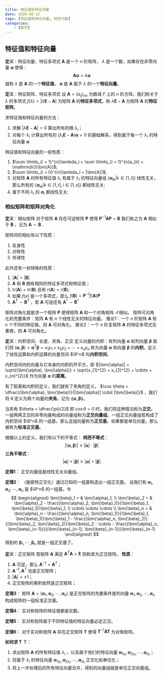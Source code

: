 ```yaml
---
title: 特征值和特征向量
date: 2020-08-22
tags: [特征值和特征向量, 线性代数]
categories: 
    - [数学]
---
```

## 特征值和特征向量

**定义**：特征向量、特征多项式
$\bm{A}$ 是一个 $n$ 阶矩阵， $\lambda$ 是一个数，如果存在非零向量 $\bm{\alpha}$ 使得：
$$
\bm{A\alpha} = \lambda \bm{\alpha}
$$
就称 $\lambda$ 是 $\bm{A}$ 的一个**特征值**， $\bm{\alpha}$ 是 $\bm{A}$ 属于 $\lambda$ 的一个**特征向量**。

**定义**：特征矩阵、特征多项式
设 $\bm{A} = (a_{ij})_{nn}$ 为数域 $F$ 上的 $n$ 阶方阵，我们称关于 $\lambda$ 的多项式 $f(\lambda) = |\lambda \bm{E} - \bm{A}|$ 为矩阵 $\bm{A}$ 的**特征多项式**，称 $\lambda \bm{E} - \bm{A}$ 为矩阵 $\bm{A}$ 的**特征矩阵**。

求特征值和特征向量的方法：

1. 求解 $|\lambda \bm{E} - \bm{A}| = 0$ 算出所有的根 $\lambda_i$；
2. 对每个 $\lambda_i$ 计算出所有的 $(\lambda_i \bm{E} - \bm{A})\bm{\alpha} = 0$ 的基础解系，得到属于每一个 $\lambda_i$ 的特征向量 $\bm{\alpha}$

特征值和特征向量的一些性质：

1. $\sum \limits_{i = 1}^{n}\lambda_i = \sum \limits_{i = 1}^{n}a_{ii} = \mathrm{tr}(\bm{A})$;
2. $\sum \limits_{i = 0}^{n}\lambda_i = |\bm{A}|$;
3. 对矩阵 $\bm{A}$ 的所有特征值 $\lambda_i$ 有属于 $\lambda_i$ 的特征向量组 $\{\bm{\alpha}_{ik} \vert k \in [1, t] \}$ 线性无关，那么所有的 $\{\bm{\alpha}_{ik} \vert k \in [1, t], i \in [1, s] \}$ 都线性无关;
4. 属于不同 $\lambda_i$ 的 $\bm{\alpha}_i$ 都线性无关;

### 相似矩阵和矩阵对角化

**定义**：相似矩阵
对于矩阵 $\bm{A}$ 存在可逆矩阵 $\bm{P}$ 使得 $\bm{P}^{-1}\bm{AP} = \bm{B}$ 我们称之为 $\bm{A}$ 相似于 $\bm{B}$ ，记为 $\bm{A} \sim \bm{B}$ .

矩阵间的相似有以下性质：

1. 反身性
2. 对称性
3. 传递性

此外还有一些特殊的性质：

1. $|\bm{A}| = |\bm{B}|$
2. $\bm{A}$ 和 $\bm{B}$ 拥有相同的特征多项式和特征值；
3. $\mathrm{tr}(\bm{A}) = \mathrm{tr}(\bm{B})$ 且有 $r(\bm{A}) = r(\bm{B})$;
4. 如果 $f(x)$ 是一个多项式，那么 $f(\bm{B}) = \bm{P}^{-1} f(\bm{A}) \bm{P}$
5. $\bm{A}^T \sim \bm{B}^T$ ，若 $\bm{A}$ 可逆还有 $\bm{A}^*\sim\bm{B}^*$

矩阵对角化就是求一个矩阵 $\bm{P}$ 使得矩阵 $\bm{A}$ 和一个对角矩阵 $\varLambda$ 相似。
矩阵可对角化的充要条件：矩阵 $\bm{A}$ 有 $n$ 个线性无关的特征向量。
推论1：一个 $n$ 阶矩阵 $\bm{A}$ 有 $n$ 个不同的特征值，则 $\bm{A}$ 可对角化。
推论2：一个 $n$ 阶复矩阵 $\bm{A}$ 的特征多项式无重根，则 $\bm{A}$ 可对角化。

**定义**：内积空间、长度、夹角、正交
定义向量的内积：有列向量 $\bm{\alpha}$ 和列向量 $\bm{\beta}$ 我们将 $(\bm{\alpha, \beta}) = \bm{\alpha}^T\bm{\beta} = x_1y_1 + x_2y_2 + \cdots + x_ny_n$ 称为向量 $\bm{\alpha}$ 和向量 $\bm{\beta}$ 的**内积**。定义了线性运算和内积运算的向量空间 $\R^n$ 叫**内积空间**。

内积空间内的向量与它本身的内积的开平方，即 $|\bm{\alpha}| = \sqrt{(\bm{\alpha}, \bm{\alpha})} = \sqrt{x_{1}^{2} + x_{2}^{2} + \cdots + x_{n}^{2}}$ 作为向量 $\bm{\alpha}$ 的**距离**。

有了距离和内积的定义，我们就有了夹角的定义， $\cos \theta = \dfrac{(\bm{\alpha}, \bm{\beta})}{|\bm{\alpha}| \cdot |\bm{\beta}|}$ ，我们将 $\theta$ 定义为两个向量的**夹角**，记为 $\lang \bm{\alpha}, \bm{\beta} \rang$。

当夹角 $\theta = \dfrac{\pi}{2}$ 即 $\cos\theta = 0$ 时，我们将这种情况称为**正交**。一组两两正交的非零向量构成的向量组称为**正交向量组**。一组正交向量组若构成了内积空间 $\R^n$ 的一组基，那么这组向量称为**正交基**。如果都是单位向量，那么被称为**标准正交基**。

根据以上的定义，我们有以下的不等式：
**柯西不等式**：
$$
|(\bm{\alpha}, \bm{\beta})| \leqslant |\bm{\alpha}| \cdot |\bm{\beta}|
$$
**三角不等式**：
$$
|\bm{\alpha}| + |\bm{\beta}| \geqslant |\bm{\alpha}| + |\bm{\beta}|
$$

**定理1**：
正交向量组是线性无关向量组。

**定理2**：
（施密特正交化）通过已知的一组基构造出一组正交基。
设我们有 $\bm{\alpha}_1, \bm{\alpha}_2, \cdots, \bm{\alpha}_n$ 是 $\R^n$ 的一组基。令
$$
\begin{aligned}
\bm{\beta}_1 = & \bm{\alpha}_1, \\
\bm{\beta}_2 = & \bm{\alpha}_2 - \frac{(\bm{\alpha}_2, \bm{\beta}_1)}{(\bm{\beta}_1, \bm{\beta}_1)}\bm{\beta}_1, \\
\cdots \cdots \cdots \\
\bm{\beta}_n = & \bm{\alpha}_n - \frac{(\bm{\alpha}_n, \bm{\beta}_1)}{(\bm{\beta}_1, \bm{\beta}_1)}\bm{\beta}_1 - \frac{(\bm{\alpha}_n, \bm{\beta}_2)}{(\bm{\beta}_2, \bm{\beta}_2)}\bm{\beta}_2 - \cdots - \frac{(\bm{\alpha}_n, \bm{\beta}_{n-1})}{(\bm{\beta}_{n-1}, \bm{\beta}_{n-1})}\bm{\beta}_{n-1}
\end{aligned}
$$
得到的 $\bm{\beta}_1, \cdots, \bm{\beta}_n$  就是一组正交基了。

**定义**：正交矩阵
若矩阵 $\bm{A}$ 满足 $\bm{A}^T \bm{A} = \bm{E}$ 则称其为正交矩阵。
**性质**：

1. $\bm{A}$ 可逆，那么 $\bm{A}^{-1} = \bm{A}^T$；
2. $\bm{A}^{-1}, \bm{A}^T$ 也是正交矩阵；
3. $|\bm{A}| = \pm 1$；
4. 正交矩阵的乘积依然是正交矩阵；

**定理3**：
矩阵 $\bm{A} = (\bm{\alpha}_1, \bm{\alpha}_2, \cdots, \bm{\alpha}_n)$ 是正交矩阵的充要条件是列向量 $\bm{\alpha}_1, \bm{\alpha}_2, \cdots, \bm{\alpha}_n$ 构成矩阵的一组标准正交基。

**定理4**：
实对称矩阵的特征值都是实数。

**定理5**：
实对称矩阵属于不同特征值的特征向量必定正交。

**定理6**：
对于实对称矩阵 $\bm{A}$ 存在正交矩阵 $\bm{T}$ 使得 $\bm{T}^{-1} \bm{A} \bm{T}$ 为对角矩阵。

**如何求 $\bm{T}$ ？**：

1. 求出矩阵 $\bm{A}$ 的所有特征值 $\lambda_i$ ，以及属于他们的特征向量 $\bm{\alpha}_{1s_i}, \bm{\alpha}_{2s_i}, \cdots, \bm{\alpha}_{is_i}$；
2. 将属于 $\lambda_i$ 的特征向量 $\bm{\alpha}_{1s_i}, \bm{\alpha}_{2s_i}, \cdots, \bm{\alpha}_{is_i}$ 正交化和单位化；
3. 将上一步处理后的所有特征向量合并，得到的向量组就是单位正交向量组。
